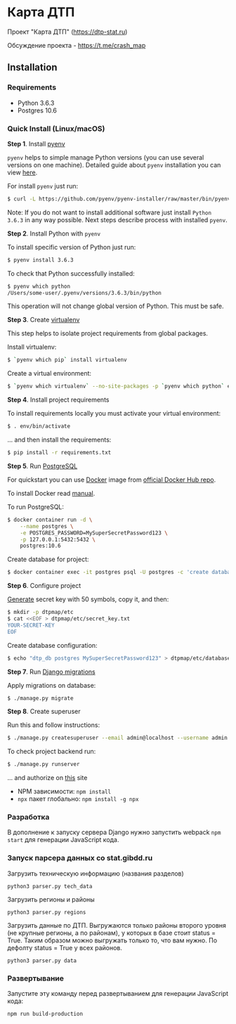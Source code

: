 # Карта ДТП
Проект "Карта ДТП" (https://dtp-stat.ru) 

Обсуждение проекта - https://t.me/crash_map

## Installation

### Requirements

- Python 3.6.3
- Postgres 10.6

### Quick Install (Linux/macOS)

**Step 1**. Install [pyenv](https://github.com/pyenv/pyenv) 

`pyenv` helps to simple manage Python versions (you can use several 
versions on one machine). Detailed guide about `pyenv` installation 
you can view [here](https://github.com/pyenv/pyenv-installer#prerequisites).

For install `pyenv` just run: 

```bash
$ curl -L https://github.com/pyenv/pyenv-installer/raw/master/bin/pyenv-installer | bash
```

Note: If you do not want to install additional software just install 
`Python 3.6.3` in any way possible. Next steps describe process with 
installed `pyenv`. 

**Step 2**. Install Python with `pyenv`

To install specific version of Python just run:

```bash
$ pyenv install 3.6.3
```

To check that Python successfully installed:

```bash
$ pyenv which python
/Users/some-user/.pyenv/versions/3.6.3/bin/python
```

This operation will not change global version of Python. This must be 
safe.

**Step 3**. Create [virtualenv](https://github.com/pypa/virtualenv)

This step helps to isolate project requirements from global packages.

Install virtualenv:

```bash
$ `pyenv which pip` install virtualenv
```

Create a virtual environment:

```bash
$ `pyenv which virtualenv` --no-site-packages -p `pyenv which python` env
```

**Step 4**. Install project requirements

To install requirements locally you must activate your virtual 
environment:

```bash
$ . env/bin/activate
```

... and then install the requirements:

```bash
$ pip install -r requirements.txt 
```

**Step 5**. Run [PostgreSQL](https://www.postgresql.org)

For quickstart you can use [Docker](https://www.docker.com) image from 
[official Docker Hub repo](https://hub.docker.com/_/postgres/).

To install Docker read [manual](https://docs.docker.com/install/#supported-platforms).

To run PostgreSQL:

```bash
$ docker container run -d \
    --name postgres \
    -e POSTGRES_PASSWORD=MySuperSecretPassword123 \
    -p 127.0.0.1:5432:5432 \
    postgres:10.6
```

Create database for project:

```bash
$ docker container exec -it postgres psql -U postgres -c 'create database "dtp_db"'
```

**Step 6**. Configure project

[Generate](https://www.lastpass.com/ru/password-generator) secret key 
with 50 symbols, copy it, and then:

```bash
$ mkdir -p dtpmap/etc
$ cat <<EOF > dtpmap/etc/secret_key.txt
YOUR-SECRET-KEY
EOF 
```

Create database configuration:

```bash
$ echo "dtp_db postgres MySuperSecretPassword123" > dtpmap/etc/database.txt
```

**Step 7**. Run [Django migrations](https://docs.djangoproject.com/en/2.1/topics/migrations/)

Apply migrations on database:

```bash
$ ./manage.py migrate
```

**Step 8**. Create superuser

Run this and follow instructions:

```bash
$ ./manage.py createsuperuser --email admin@localhost --username admin
```

To check project backend run:

```bash
$ ./manage.py runserver
```

... and authorize on [this](http://127.0.0.1:8000/admin1/) site 


-  NPM зависимости: `npm install`
- `npx` пакет глобально: `npm install -g npx`

### Разработка
В дополнение к запуску сервера Django нужно запустить webpack `npm start` 
для генерации JavaScript кода.

### Запуск парсера данных со stat.gibdd.ru
Загрузить техническую информацию (названия разделов)
```
python3 parser.py tech_data
```

Загрузить регионы и районы
```
python3 parser.py regions
```

Загрузить данные по ДТП. Выгружаются только районы второго уровня (не крупные регионы, а по районам), у которых в базе стоит status = True. Таким образом можно выгружать только то, что вам нужно. По дефолту status = True у всех районов. 
```
python3 parser.py data
```

### Развертывание
Запустите эту команду перед развертыванием для генерации JavaScript кода:
```
npm run build-production
```
